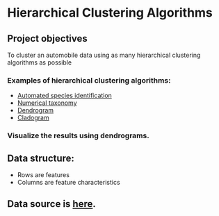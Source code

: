 # Hierarchical Clustering Algorithms

## Project objectives

To cluster an automobile data using as many hierarchical clustering algorithms as possible

### Examples of hierarchical clustering algorithms:

- [Automated species identification](https://en.m.wikipedia.org/wiki/Automated_species_identification)
- [Numerical taxonomy](https://en.m.wikipedia.org/wiki/Numerical_taxonomy])
- [Dendrogram](https://en.m.wikipedia.org/wiki/Dendrogram)
- [Cladogram](https://en.m.wikipedia.org/wiki/Cladogram)

### Visualize the results using dendrograms.

## Data structure:
- Rows are features
- Columns are feature characteristics

## Data source is [here](https://drive.google.com/file/d/1i9QwMZ63qYVlxxde1kB9PufeST4xByVQ/view).
